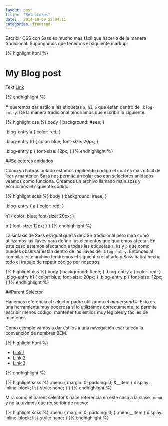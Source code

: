 ```yaml
---
layout: post
title:  "Selectores"
date:   2014-10-09 22:04:11
categories: frontend
---
```

Escribir CSS con Sass es mucho más fácil que hacerlo de la manera tradicional. Supongamos que tenemos el siguiente markup:


{% highlight html %}
<!DOCTYPE html>
<html lang="en">
<head>
  <meta charset="UTF-8">
  <title></title>
  <link rel="stylesheet" href="main.css">
  <script src="http://modernizr.com/downloads/modernizr-latest.js"></script>
</head>
<body>
  <div class="blog-entry">
    <h1>My Blog post</h1>
    <p>Text <a href="#">Link</a></p>
  </div>
</body>
</html>
{% endhighlight %}

Y queremos dar estilo a las etiquetas `a`, `h1`, `p` que están dentro de `.blog-entry`. De la manera tradicional tendríamos que escribir lo siguiente.

{% highlight css %}
body {
  background: #eee;
}

.blog-entry a {
  color: red;
}

.blog-entry h1 {
  color: blue;
  font-size: 20px;
}

.blog-entry p {
  font-size: 12px;
}
{% endhighlight %}

##Selectores anidados

Como ya habrás notado estamos repitiendo código el cual es más difícil de leer  y mantener. Sass nos permite arreglar eso con selectores anidados veamos como funciona. Creamos un archivo llamado main.scss y escribimos el siguiente código:

{% highlight scss %}
body
{
  background: #eee;
}

.blog-entry
{
  a
  {
    color: red;
  }

  h1
  {
    color: blue;
    font-size: 20px;
  }

  p
  {
    font-size: 12px;
  }
}
{% endhighlight %}

La sintaxis de Sass es igual que la de CSS tradicional pero mira como utilizamos las llaves
para definir los elementos que queremos afectar. En este caso estamos afectando a todas
las etiquetas `a`, `h1` y `p` que como puedes observar están dentro de las
llaves de `.blog-entry`. Entonces al compilar este archivo tendremos el siguiente
resultado y Sass habrá hecho todo el trabajo de repetir código por nosotros.

{% highlight css %}
body {
  background: #eee; }
.blog-entry a {
  color: red; }
.blog-entry h1 {
  color: blue;
  font-size: 20px; }
.blog-entry p {
  font-size: 12px; }
{% endhighlight %}

##Parent Selector

Hacemos referencia al selector padre utilizando el _ampersand_ `&`. Esto es una herramienta muy poderosa si lo utilizamos
correctamente, te permite escribir menos código, mantener tus estilos muy
legibles y fáciles de mantener.

Como ejemplo vamos a dar estilos a una navegación escrita con la
convención de nombres BEM.

{% highlight html %}
<ul class="menu">
  <li class="menu__item"><a href="#">Link 1</a></li>
  <li class="menu__item"><a href="#">Link 2</a></li>
  <li class="menu__item"><a href="#">Link 3</a></li>
</ul>
{% endhighlight %}

{% highlight scss %}
.menu {
  margin: 0;
  padding: 0;
  &__item {
    display: inline-block;
    list-style: none;
  }
}
{% endhighlight %}

Mira como el parent selector `&` hace referencia en este caso a la clase
`.menu` y no la tuvimos que reescribir de nuevo:

{% highlight scss %}
.menu {
  margin: 0;
  padding: 0;
}
.menu__item {
  display: inline-block;
  list-style: none;
}
{% endhighlight %}
